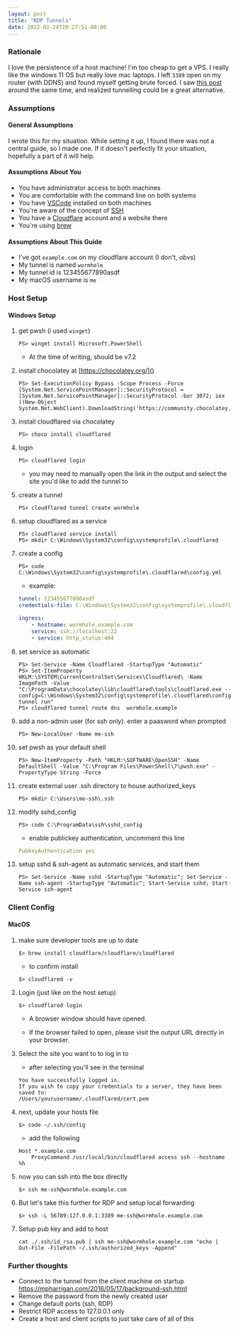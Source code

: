 ```yaml
---
layout: post
title: "RDP Tunnels"
date: 2022-02-24T20:27:51-08:00
---
```



### Rationale

I love the persistence of a host machine! I'm too cheap to get a VPS. I really like the windows 11 OS but really love mac laptops. I left `3389` open on my router (with DDNS) and found myself getting brute forced. I saw [this post](https://orth.uk/ssh-over-cloudflare/) around the same time, and realized tunnelling could be a great alternative.

### Assumptions

#### General Assumptions

I wrote this for my situation. While setting it up, I found there was not a central guide, so I made one. If it doesn't perfectly fit your situation, hopefully a part of it will help.

#### Assumptions About You

- You have administrator access to both machines
- You are comfortable with the command line on both systems
- You have [VSCode](https://code.visualstudio.com) installed on both machines
- You're aware of the concept of [SSH](https://en.wikipedia.org/wiki/Secure_Shell)
- You have a [Cloudflare](https://www.cloudflare.com) account and a website there
- You're using [brew](https://brew.sh)

#### Assumptions About This Guide

- I've got `example.com` on my cloudflare account (I don't, *obvs*)
- My tunnel is named `wormhole`
- My tunnel id is 123455677890asdf
- My macOS username is `me`

### Host Setup
#### Windows Setup

1.  get pwsh (i used `winget`)

    ```
    PS> winget install Microsoft.PowerShell
    ```
    - At the time of writing, should be v7.2
    
2.  install chocolatey at [https://chocolatey.org/]()
    
    ```
    PS> Set-ExecutionPolicy Bypass -Scope Process -Force [System.Net.ServicePointManager]::SecurityProtocol = [System.Net.ServicePointManager]::SecurityProtocol -bor 3072; iex ((New-Object System.Net.WebClient).DownloadString('https://community.chocolatey.org/install.ps1'))
    ```
    
3.  install cloudflared via chocolatey
    
    ```
    PS> choco install cloudflared
    ```
    
4.  login
    ```
    PS> cloudflared login
    ```
    - you may need to manually open the link in the
    output and select the site you'd like to add the tunnel to
    
5.  create a tunnel
    ```
    PS> cloudflared tunnel create wormhole
    ```
    
6.  setup cloudflared as a service
    ```
    PS> cloudflared service install
    PS> mkdir C:\Windows\System32\config\systemprofile\.cloudflared
    ```
    
7.  create a config
    ```
    PS> code C:\Windows\System32\config\systemprofile\.cloudflared\config.yml
    ```
    - example: 
    
    ```yml
    tunnel: 123455677890asdf
    credentials-file: C:\Windows\System32\config\systemprofile\.cloudflared\123455677890asdf.json
    
    ingress:
        - hostname: wormhole.example.com
        service: ssh://localhost:22
        - service: http_status:404
    ```
    
8.  set service as automatic

    ```
    PS> Set-Service -Name Cloudflared -StartupType "Automatic"
    PS> Set-ItemProperty HKLM:\SYSTEM\CurrentControlSet\Services\Cloudflared\ -Name ImagePath -Value "C:\ProgramData\chocolatey\lib\cloudflared\tools\cloudflared.exe --config=C:\Windows\System32\config\systemprofile\.cloudflared\config.yml tunnel run"
    PS> cloudflared tunnel route dns  wormhole.example
    ```
    
9.  add a non-admin user (for ssh only). enter a paasword when prompted
    
    ```
    PS> New-LocalUser -Name me-ssh
    ```

10. set pwsh as your default shell

    ```
    PS> New-ItemProperty -Path "HKLM:\SOFTWARE\OpenSSH" -Name DefaultShell -Value "C:\Program Files\PowerShell\7\pwsh.exe" -PropertyType String -Force
    ```
    
11. create external user .ssh directory to house authorized_keys
    
    ```
    PS> mkdir C:\Users\me-ssh\.ssh
    ```
    
12. modify sshd_config
    
    ```
    PS> code C:\ProgramData\ssh\sshd_config
    ```
    
    - enable publickey authentication, uncomment this line
    
    ```yml
    PubkeyAuthentication yes
    ```
    
13. setup sshd & ssh-agent as automatic services, and start them
    
    ```
    PS> Set-Service -Name sshd -StartupType "Automatic"; Set-Service -Name ssh-agent -StartupType "Automatic"; Start-Service sshd; Start-Service ssh-agent
    ```
    

### Client Config

#### MacOS

1.  make sure developer tools are up to date
    
    ```
    $> brew install cloudflare/cloudflare/cloudflared
    ```
    
    - to confirm install
    
    ```
    $> cloudflared -v
    ```
2.  Login (just like on the host setup)
    ```
    $> cloudflared login
    ```
    - A browser window should have opened.
    
    
    - If the browser failed to open, please visit the output URL directly in your browser.
    
2. Select the site you want to to log in to
    - after selecting you'll see in the terminal
    
    ```
    You have successfully logged in.
    If you wish to copy your credentials to a server, they have been saved to:
    /Users/yourusername/.cloudflared/cert.pem
    ```
    
3.  next, update your hosts file
    ```
    $> code ~/.ssh/config
    ```
    

    - add the following

    ```
    Host *.example.com
        ProxyCommand /usr/local/bin/cloudflared access ssh --hostname %h
    ```

4. now you can ssh into the box directly
    ```
    $> ssh me-ssh@wormhole.example.com
    ```

5. But let's take this further for RDP and setup local forwarding

    ```
    $> ssh -L 56789:127.0.0.1:3389 me-ssh@wormhole.example.com
    ```

6. Setup pub key and add to host
    ```
    cat ./.ssh/id_rsa.pub | ssh me-ssh@wormhole.example.com "echo | Out-File -FilePath ~/.ssh/authorized_keys -Append"
    ```

### Further thoughts

- Connect to the tunnel from the client machine on startup
https://mpharrigan.com/2016/05/17/background-ssh.html
- Remove the password from the newly created user
- Change default ports (ssh, RDP)
- Restrict RDP access to 127.0.0.1 only
- Create a host and client scripts to just take care of all of this